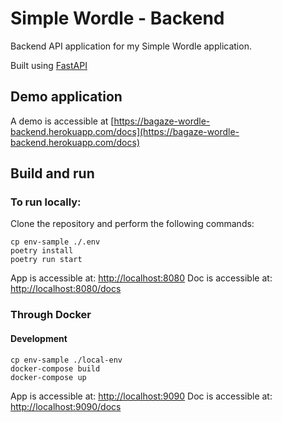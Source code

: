 # Simple Wordle - Backend

Backend API application for my Simple Wordle application.

Built using [FastAPI](https://fastapi.tiangolo.com/)

## Demo application

A demo is accessible at [https://bagaze-wordle-backend.herokuapp.com/docs](https://bagaze-wordle-backend.herokuapp.com/docs)

## Build and run

### To run locally:

Clone the repository and perform the following commands:

```
cp env-sample ./.env
poetry install
poetry run start
```

App is accessible at: [http://localhost:8080](http://localhost:8080)
Doc is accessible at: [http://localhost:8080/docs](http://localhost:8080/docs)

### Through Docker

#### Development

```
cp env-sample ./local-env
docker-compose build
docker-compose up
```

App is accessible at: [http://localhost:9090](http://localhost:9090)
Doc is accessible at: [http://localhost:9090/docs](http://localhost:9090/docs)
